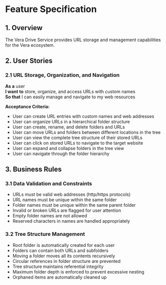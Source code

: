 # Feature Specification

## 1. Overview

The Vera Drive Service provides URL storage and management capabilities for the Vera ecosystem.

## 2. User Stories

### 2.1 URL Storage, Organization, and Navigation

**As a** user  
**I want to** store, organize, and access URLs with custom names  
**So that** I can easily manage and navigate to my web resources  

**Acceptance Criteria:**

- User can create URL entries with custom names and web addresses
- User can organize URLs in a hierarchical folder structure
- User can create, rename, and delete folders and URLs
- User can move URLs and folders between different locations in the tree
- User can view the complete tree structure of their stored URLs
- User can click on stored URLs to navigate to the target website
- User can expand and collapse folders in the tree view
- User can navigate through the folder hierarchy

## 3. Business Rules

### 3.1 Data Validation and Constraints

- URLs must be valid web addresses (http/https protocols)
- URL names must be unique within the same folder
- Folder names must be unique within the same parent folder
- Invalid or broken URLs are flagged for user attention
- Empty folder names are not allowed
- Reserved characters in names are handled appropriately

### 3.2 Tree Structure Management

- Root folder is automatically created for each user
- Folders can contain both URLs and subfolders
- Moving a folder moves all its contents recursively
- Circular references in folder structure are prevented
- Tree structure maintains referential integrity
- Maximum folder depth is enforced to prevent excessive nesting
- Orphaned items are automatically cleaned up
